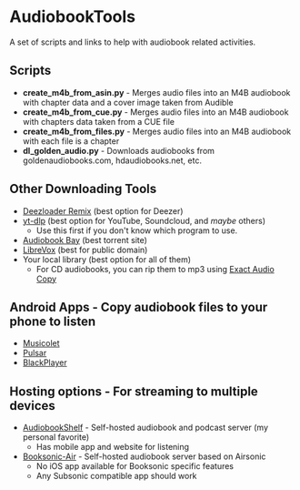 # AudiobookTools

A set of scripts and links to help with audiobook related activities.

## Scripts

- **create_m4b_from_asin.py** - Merges audio files into an M4B audiobook with chapter data and a cover image taken from Audible
- **create_m4b_from_cue.py** - Merges audio files into an M4B audiobook with chapters data taken from a CUE file
- **create_m4b_from_files.py** - Merges audio files into an M4B audiobook with each file is a chapter
- **dl_golden_audio.py** - Downloads audiobooks from goldenaudiobooks.com, hdaudiobooks.net, etc.

## Other Downloading Tools

- [Deezloader Remix](https://www.deezloader.app/download/) (best option for Deezer)
- [yt-dlp](https://github.com/yt-dlp/yt-dlp) (best option for YouTube, Soundcloud, and _maybe_ others)
  - Use this first if you don't know which program to use.
- [Audiobook Bay](https://audiobookbay.net) (best torrent site)
- [LibreVox](http://librivox.org/search) (best for public domain)
- Your local library (best option for all of them)
  - For CD audiobooks, you can rip them to mp3 using [Exact Audio Copy](https://www.exactaudiocopy.de/en/)

## Android Apps - Copy audiobook files to your phone to listen

- [Musicolet](https://play.google.com/store/apps/details?id=in.krosbits.musicolet&hl=en_US&gl=US)
- [Pulsar](https://play.google.com/store/apps/details?id=com.rhmsoft.pulsar&hl=en_US&gl=US)
- [BlackPlayer](https://play.google.com/store/apps/details?id=com.musicplayer.blackplayerfree&hl=en_US&gl=US)

## Hosting options - For streaming to multiple devices

- [AudiobookShelf](https://github.com/advplyr/audiobookshelf) - Self-hosted audiobook and podcast server (my personal favorite)
  - Has mobile app and website for listening
- [Booksonic-Air](https://github.com/popeen/Booksonic-Air) - Self-hosted audiobook server based on Airsonic
  - No iOS app available for Booksonic specific features
  - Any Subsonic compatible app should work
